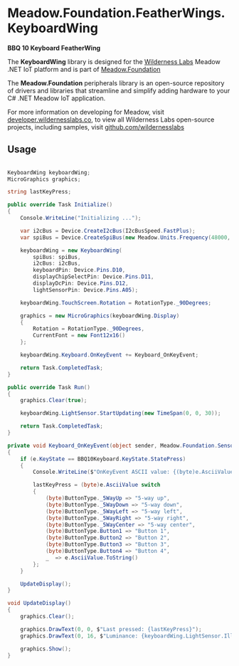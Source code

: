 # Meadow.Foundation.FeatherWings.KeyboardWing

**BBQ 10 Keyboard FeatherWing**

The **KeyboardWing** library is designed for the [Wilderness Labs](www.wildernesslabs.co) Meadow .NET IoT platform and is part of [Meadow.Foundation](https://developer.wildernesslabs.co/Meadow/Meadow.Foundation/)

The **Meadow.Foundation** peripherals library is an open-source repository of drivers and libraries that streamline and simplify adding hardware to your C# .NET Meadow IoT application.

For more information on developing for Meadow, visit [developer.wildernesslabs.co](http://developer.wildernesslabs.co/), to view all Wilderness Labs open-source projects, including samples, visit [github.com/wildernesslabs](https://github.com/wildernesslabs/)

## Usage

```csharp
        
KeyboardWing keyboardWing;
MicroGraphics graphics;

string lastKeyPress;

public override Task Initialize()
{
    Console.WriteLine("Initializing ...");

    var i2cBus = Device.CreateI2cBus(I2cBusSpeed.FastPlus);
    var spiBus = Device.CreateSpiBus(new Meadow.Units.Frequency(48000, Meadow.Units.Frequency.UnitType.Kilohertz));

    keyboardWing = new KeyboardWing(
        spiBus: spiBus,
        i2cBus: i2cBus,
        keyboardPin: Device.Pins.D10,
        displayChipSelectPin: Device.Pins.D11,
        displayDcPin: Device.Pins.D12,
        lightSensorPin: Device.Pins.A05);

    keyboardWing.TouchScreen.Rotation = RotationType._90Degrees;

    graphics = new MicroGraphics(keyboardWing.Display)
    {
        Rotation = RotationType._90Degrees,
        CurrentFont = new Font12x16()
    };

    keyboardWing.Keyboard.OnKeyEvent += Keyboard_OnKeyEvent;

    return Task.CompletedTask;
}

public override Task Run()
{
    graphics.Clear(true);

    keyboardWing.LightSensor.StartUpdating(new TimeSpan(0, 0, 30));

    return Task.CompletedTask;
}

private void Keyboard_OnKeyEvent(object sender, Meadow.Foundation.Sensors.Hid.BBQ10Keyboard.KeyEvent e)
{
    if (e.KeyState == BBQ10Keyboard.KeyState.StatePress)
    {
        Console.WriteLine($"OnKeyEvent ASCII value: {(byte)e.AsciiValue}");

        lastKeyPress = (byte)e.AsciiValue switch
        {
            (byte)ButtonType._5WayUp => "5-way up",
            (byte)ButtonType._5WayDown => "5-way down",
            (byte)ButtonType._5WayLeft => "5-way left",
            (byte)ButtonType._5WayRight => "5-way right",
            (byte)ButtonType._5WayCenter => "5-way center",
            (byte)ButtonType.Button1 => "Button 1",
            (byte)ButtonType.Button2 => "Button 2",
            (byte)ButtonType.Button3 => "Button 3",
            (byte)ButtonType.Button4 => "Button 4",
            _  => e.AsciiValue.ToString()
        };
    }

    UpdateDisplay();
}

void UpdateDisplay()
{
    graphics.Clear();

    graphics.DrawText(0, 0, $"Last pressed: {lastKeyPress}");
    graphics.DrawText(0, 16, $"Luminance: {keyboardWing.LightSensor.Illuminance.Value.Lux}");

    graphics.Show();
}

```

